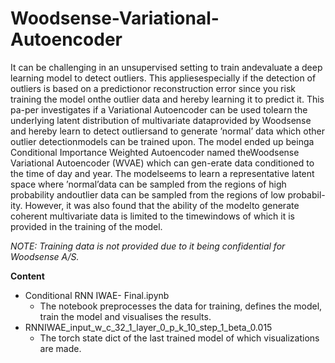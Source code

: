 # Woodsense-Variational-Autoencoder


It can be challenging in an unsupervised setting to train andevaluate a deep learning model to detect outliers. This appliesespecially if the detection of outliers is based on a predictionor reconstruction error since you risk training the model onthe outlier data and hereby learning it to predict it.  This pa-per investigates if a Variational Autoencoder can be used tolearn  the  underlying  latent  distribution  of  multivariate  dataprovided  by  Woodsense  and  hereby  learn  to  detect  outliersand to generate ’normal’ data which other outlier detectionmodels  can  be  trained  upon.    The  model  ended  up  beinga Conditional Importance Weighted Autoencoder named theWoodsense Variational Autoencoder (WVAE) which can gen-erate data conditioned to the time of day and year. The modelseems to learn a representative latent space where ’normal’data can be sampled from the regions of high probability andoutlier data can be sampled from the regions of low probabil-ity.  However, it was also found that the ability of the modelto generate coherent multivariate data is limited to the timewindows of which it is provided in the training of the model.

*NOTE: Training data is not provided due to it being confidential for Woodsense A/S.*

**Content**

- Conditional RNN IWAE- Final.ipynb
  - The notebook preprocesses the data for training, defines the model, train the model and visualises the results. 
- RNNIWAE_input_w_c_32_1_layer_0_p_k_10_step_1_beta_0.015
  - The torch state dict of the last trained model of which visualizations are made. 

